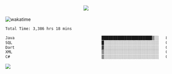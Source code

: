 <h1 align="center">
  <img src="https://readme-typing-svg.herokuapp.com/?font=Righteous&size=35&center=true&vCenter=true&width=500&height=70&duration=4000&lines=Hi!+%F0%9F%91%8B+I%27m+Ali%20Osman!;" />
</h1>


![wakatime](https://wakatime.com/share/@aliosmanoktar/3a8ffe71-6da4-4964-913b-2f09afbe53bf.svg?cache=none)
<!--START_SECTION:waka-->

```txt
Total Time: 3,386 hrs 18 mins

Java                                      ██████████████████████▒░░   89.13 %
SQL                                       █░░░░░░░░░░░░░░░░░░░░░░░░   04.00 %
Dart                                      ▓░░░░░░░░░░░░░░░░░░░░░░░░   02.05 %
XML                                       ▒░░░░░░░░░░░░░░░░░░░░░░░░   00.95 %
C#                                        ▒░░░░░░░░░░░░░░░░░░░░░░░░   00.67 %
```

<!--END_SECTION:waka-->

<img src="https://profile-counter.glitch.me/aliosmanoktar/count.svg" />

